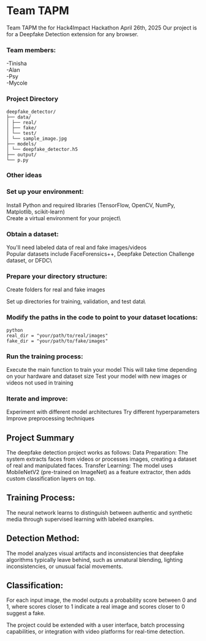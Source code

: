 # Team TAPM
Team TAPM the for Hack4Impact Hackathon April 26th, 2025
Our project is for a Deepfake Detection extension for any browser.

### Team members:

-Tinisha\
-Alan\
-Psy\
-Mycole

### Project Directory
```
deepfake_detector/
├── data/
│ ├── real/
│ ├── fake/
│ └── test/
│ └── sample_image.jpg
├── models/
│ └── deepfake_detector.h5
├── output/
└── p.py
```

### Other ideas

### Set up your environment:
Install Python and required libraries (TensorFlow, OpenCV, NumPy, Matplotlib, scikit-learn)\
Create a virtual environment for your project\

### Obtain a dataset:
You'll need labeled data of real and fake images/videos\
Popular datasets include FaceForensics++, Deepfake Detection Challenge dataset, or DFDC\

### Prepare your directory structure:

Create folders for real and fake images

Set up directories for training, validation, and test data\

### Modify the paths in the code to point to your dataset locations:
```
python
real_dir = "your/path/to/real/images"
fake_dir = "your/path/to/fake/images"
```

### Run the training process:
Execute the main function to train your model
This will take time depending on your hardware and dataset size
Test your model with new images or videos not used in training
### Iterate and improve:

Experiment with different model architectures
Try different hyperparameters
Improve preprocessing techniques

## Project Summary
The deepfake detection project works as follows:
Data Preparation: The system extracts faces from videos or processes images, creating a dataset of real and manipulated faces.
Transfer Learning: The model uses MobileNetV2 (pre-trained on ImageNet) as a feature extractor, then adds custom classification layers on top.

## Training Process:
The neural network learns to distinguish between authentic and synthetic media through supervised learning with labeled examples.

## Detection Method: 
The model analyzes visual artifacts and inconsistencies that deepfake algorithms typically leave behind, such as unnatural blending, lighting inconsistencies, or unusual facial movements.

## Classification: 
For each input image, the model outputs a probability score between 0 and 1, where scores closer to 1 indicate a real image and scores closer to 0 suggest a fake.

The project could be extended with a user interface, batch processing capabilities, or integration with video platforms for real-time detection.
